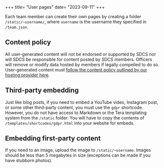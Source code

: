 +++
title= "User pages"
date= "2023-09-11"
+++

Each team member can create their own pages by creating a folder `/static/~username/`, where `username` is the username they specified in `/team.json`.

## Content policy
All user-generated content will not be endorsed or supported by SDCS nor will SDCS be responsible for content posted by SDCS members. Officers will remove or modify data hosted by members if legally compelled to do so. User-generated content must [follow the content policy outlined by our hosting provider here](https://git.lmao.ch/lmao/docs#content-policy). 

## Third-party embedding
Just like blog posts, if you need to embed a YouTube video, Instagram post, or some other third-party content, you must use the `gdpr` shortcode. However, you do not have access to Markdown or the Tera templating system from the `/static` folder. You will have to copy the contents of `/templates/shortcodes/gdpr.html` into your website for embeds.

## Embedding first-party content
If you need to an image, upload the image to `/static/~username`. Images should be less than 5 megabytes in size (exceptions can be made if you have stubborn photos).
